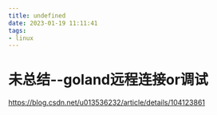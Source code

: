 ```yaml
---
title: undefined
date: 2023-01-19 11:11:41
tags:
- linux
---
```


# 未总结--goland远程连接or调试

https://blog.csdn.net/u013536232/article/details/104123861

